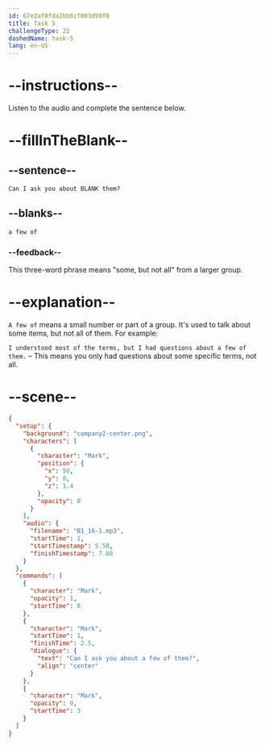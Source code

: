```yaml
---
id: 67e2af8fda2bb6cf003d99f0
title: Task 5
challengeType: 22
dashedName: task-5
lang: en-US
---
```


<!-- (Audio) Mark: Can I ask you about a few of them? -->

# --instructions--

Listen to the audio and complete the sentence below.

# --fillInTheBlank--

## --sentence--

`Can I ask you about BLANK them?`

## --blanks--

`a few of`

### --feedback--

This three-word phrase means "some, but not all" from a larger group.

# --explanation--

`A few of` means a small number or part of a group. It's used to talk about some items, but not all of them. For example:

`I understood most of the terms, but I had questions about a few of them.` – This means you only had questions about some specific terms, not all.

# --scene--

```json
{
  "setup": {
    "background": "company2-center.png",
    "characters": [
      {
        "character": "Mark",
        "position": {
          "x": 50,
          "y": 0,
          "z": 1.4
        },
        "opacity": 0
      }
    ],
    "audio": {
      "filename": "B1_16-1.mp3",
      "startTime": 1,
      "startTimestamp": 5.58,
      "finishTimestamp": 7.08
    }
  },
  "commands": [
    {
      "character": "Mark",
      "opacity": 1,
      "startTime": 0
    },
    {
      "character": "Mark",
      "startTime": 1,
      "finishTime": 2.5,
      "dialogue": {
        "text": "Can I ask you about a few of them?",
        "align": "center"
      }
    },
    {
      "character": "Mark",
      "opacity": 0,
      "startTime": 3
    }
  ]
}
```
